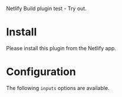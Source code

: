 Netlify Build plugin test - Try out.

# Install

Please install this plugin from the Netlify app.

# Configuration

The following `inputs` options are available.
